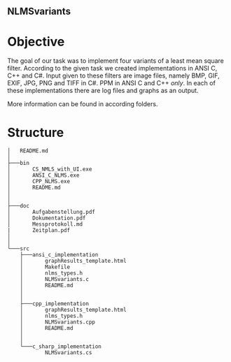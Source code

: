 ## NLMSvariants

# Objective

The goal of our task was to implement four variants of a least mean square filter.
According to the given task we created implementations in ANSI C, C++ and C#.
Input given to these filters are image files, namely BMP, GIF, EXIF, JPG, PNG and TIFF in C#.
PPM  in ANSI C and C++ _only_.
In each of these implementations there are log files and graphs as an output.

More information can be found in according folders.

# Structure
```
│   README.md
│
├───bin
│       CS_NMLS_with_UI.exe
│       ANSI_C_NLMS.exe
│       CPP_NLMS.exe
│       README.md
│
│       
├───doc
│       Aufgabenstellung.pdf
│       Dokumentation.pdf
│       Messprotokoll.md
|       Zeitplan.pdf
│
│       
└───src
    ├───ansi_c_implementation 
    │       graphResults_template.html
    │       Makefile
    │       nlms_types.h 
    │       NLMSvariants.c
    │       README.md
    │
    │
    ├───cpp_implementation
    │       graphResults_template.html
    │       nlms_types.h  
    │       NLMSvariants.cpp
    │       README.md
    │
    │
    └───c_sharp_implementation
            NLMSvariants.cs
```
